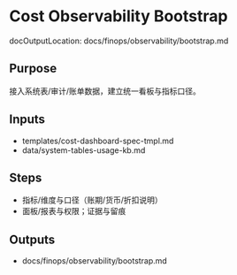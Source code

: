 # Cost Observability Bootstrap

docOutputLocation: docs/finops/observability/bootstrap.md

## Purpose

接入系统表/审计/账单数据，建立统一看板与指标口径。

## Inputs

- templates/cost-dashboard-spec-tmpl.md
- data/system-tables-usage-kb.md

## Steps

- 指标/维度与口径（账期/货币/折扣说明）
- 面板/报表与权限；证据与留痕

## Outputs

- docs/finops/observability/bootstrap.md
